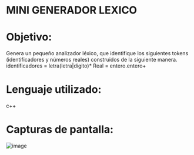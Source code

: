 # MINI GENERADOR LEXICO
# Objetivo:
Genera un pequeño analizador léxico, que identifique los siguientes tokens (identificadores y números reales) construidos de la siguiente manera.
identificadores = letra(letra|digito)*
Real = entero.entero+
# Lenguaje utilizado:
c++
# Capturas de pantalla:
![image](https://github.com/user-attachments/assets/d46d5996-4cef-4b3e-8e94-b870ac704ba6)

